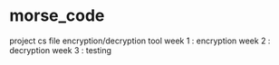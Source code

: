 # morse_code
project cs file encryption/decryption tool
week 1 : encryption
week 2 : decryption
week 3 : testing

